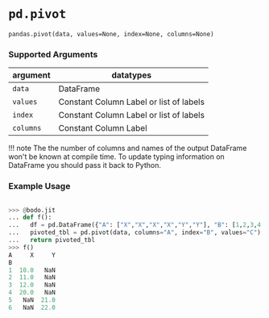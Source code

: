 # `pd.pivot`

 `pandas.pivot(data, values=None, index=None, columns=None)`


### Supported Arguments

| argument                    | datatypes                                  |
|-----------------------------|--------------------------------------------|
| `data`                      |   DataFrame                                |
| `values`                    |   Constant Column Label or list of  labels |
| `index`                     |   Constant Column Label or list of  labels |
| `columns`                   |   Constant Column Label                    |

!!! note
    The the number of columns and names of the output DataFrame won't be known
    at compile time. To update typing information on DataFrame you should pass it back to Python.


### Example Usage

```py

>>> @bodo.jit
... def f():
...   df = pd.DataFrame({"A": ["X","X","X","X","Y","Y"], "B": [1,2,3,4,5,6], "C": [10,11,12,20,21,22]})
...   pivoted_tbl = pd.pivot(data, columns="A", index="B", values="C")
...   return pivoted_tbl
>>> f()
A     X     Y
B
1  10.0   NaN
2  11.0   NaN
3  12.0   NaN
4  20.0   NaN
5   NaN  21.0
6   NaN  22.0
```
